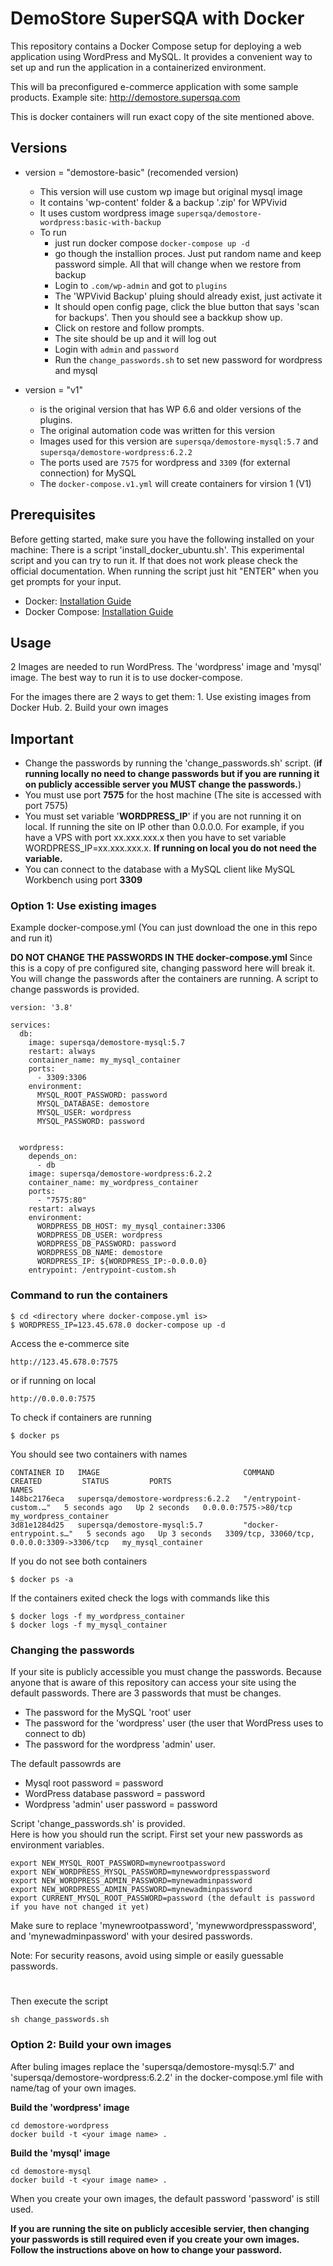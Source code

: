 # DemoStore SuperSQA with Docker

This repository contains a Docker Compose setup for deploying a web application using WordPress and MySQL. It provides a convenient way to set up and run the application in a containerized environment.

This will ba preconfigured e-commerce application with some sample products.
Example site: http://demostore.supersqa.com

This is docker containers will run exact copy of the site mentioned above.

## Versions
* version = "demostore-basic" (recomended version)
  - This version will use custom wp image but original mysql image
  - It contains 'wp-content' folder & a backup '.zip' for WPVivid
  - It uses custom wordpress image `supersqa/demostore-wordpress:basic-with-backup`
  - To run
    - just run docker compose `docker-compose up -d`
    - go though the installion proces. Just put random name and keep password simple. All that will change when we restore from backup
    - Login to `.com/wp-admin` and got to `plugins`
    - The 'WPVivid Backup' pluing should already exist, just activate it
    - It should open config page, click the blue button that says 'scan for backups'. Then you should see a backkup show up.
    - Click on restore and follow prompts.
    - The site should be up and it will log out 
    - Login with `admin` and `password`
    - Run the `change_passwords.sh` to set new password for wordpress and mysql

* version = "v1"
  - is the original version that has WP 6.6 and older versions of the plugins.
  - The original automation code was written for this version
  - Images used for this version are `supersqa/demostore-mysql:5.7` and `supersqa/demostore-wordpress:6.2.2`
  - The ports used are `7575` for wordpress and `3309` (for external connection) for MySQL
  - The `docker-compose.v1.yml` will create containers for virsion 1 (V1)




## Prerequisites

Before getting started, make sure you have the following installed on your machine:
There is a script 'install_docker_ubuntu.sh'. This experimental script and you can try to run it. If that does not work please check the official documentation. When running the script just hit "ENTER" when you get prompts for your input.

- Docker: [Installation Guide](https://docs.docker.com/get-docker/)
- Docker Compose: [Installation Guide](https://docs.docker.com/compose/install/)

## Usage
2 Images are needed to run WordPress. The 'wordpress' image and 'mysql' image. The best way to run it is to use docker-compose.

For the images there are 2 ways to get them:
    1. Use existing images from Docker Hub.
    2. Build your own images

## Important
* Change the passwords by running the 'change_passwords.sh' script. (<b>if running locally no need to change passwords but if you are running it on publicly accessible server you MUST change the passwords.</b>)
* You must use port <b>7575</b> for the host machine (The site is accessed with port 7575)
* You must set variable '<b>WORDPRESS_IP</b>' if you are not running it on local. If running the site on IP other than 0.0.0.0. For example, if you have a VPS with port xx.xxx.xxx.x then you have to set variable WORDPRESS_IP=xx.xxx.xxx.x. <b>If running on local you do not need the variable.</b>
* You can connect to the database with a MySQL client like MySQL Workbench using port <b>3309</b>

### Option 1: Use existing images
Example docker-compose.yml (You can just download the one in this repo and run it)

<b>DO NOT CHANGE THE PASSWORDS IN THE docker-compose.yml </b>
Since this is a copy of pre configured site, changing password here will break it. You will change the passwords after the containers are running. A script to change passwords is provided.
```
version: '3.8'

services:
  db:
    image: supersqa/demostore-mysql:5.7
    restart: always
    container_name: my_mysql_container
    ports:
      - 3309:3306
    environment:
      MYSQL_ROOT_PASSWORD: password
      MYSQL_DATABASE: demostore
      MYSQL_USER: wordpress
      MYSQL_PASSWORD: password


  wordpress:
    depends_on:
      - db
    image: supersqa/demostore-wordpress:6.2.2
    container_name: my_wordpress_container
    ports:
      - "7575:80"
    restart: always
    environment:
      WORDPRESS_DB_HOST: my_mysql_container:3306
      WORDPRESS_DB_USER: wordpress
      WORDPRESS_DB_PASSWORD: password
      WORDPRESS_DB_NAME: demostore
      WORDPRESS_IP: ${WORDPRESS_IP:-0.0.0.0}
    entrypoint: /entrypoint-custom.sh
```

### Command to run the containers
```
$ cd <directory where docker-compose.yml is>
$ WORDPRESS_IP=123.45.678.0 docker-compose up -d
```
Access the e-commerce site
```
http://123.45.678.0:7575
```
or if running on local
```
http://0.0.0.0:7575
```
To check if containers are running
```
$ docker ps
```
You should see two containers with names
```
CONTAINER ID   IMAGE                                COMMAND                  CREATED         STATUS         PORTS                                         NAMES
148bc2176eca   supersqa/demostore-wordpress:6.2.2   "/entrypoint-custom.…"   5 seconds ago   Up 2 seconds   0.0.0.0:7575->80/tcp                          my_wordpress_container
3d81e1284d25   supersqa/demostore-mysql:5.7         "docker-entrypoint.s…"   5 seconds ago   Up 3 seconds   3309/tcp, 33060/tcp, 0.0.0.0:3309->3306/tcp   my_mysql_container
```
If you do not see both containers
```
$ docker ps -a
```
If the containers exited check the logs with commands like this
```
$ docker logs -f my_wordpress_container
$ docker logs -f my_mysql_container
```

### Changing the passwords
If your site is publicly accessible you must change the passwords. Because anyone that is aware of this repository can access your site using the default passwords.
There are 3 passwords that must be changes.
* The password for the MySQL 'root' user
* The password for the 'wordpress' user (the user that WordPress uses to connect to db)
* The password for the wordpress 'admin' user.

The default passowrds are
* Mysql root password = password
* WordPress database password = password
* Wordpress 'admin' user password = password

Script 'change_passwords.sh' is provided. 
<br>
Here is how you should run the script.
First set your new passwords as environment variables.
```
export NEW_MYSQL_ROOT_PASSWORD=mynewrootpassword
export NEW_WORDPRESS_MYSQL_PASSWORD=mynewwordpresspassword
export NEW_WORDPRESS_ADMIN_PASSWORD=mynewadminpassword
export NEW_WORDPRESS_ADMIN_PASSWORD=mynewadminpassword
export CURRENT_MYSQL_ROOT_PASSWORD=password (the default is password if you have not changed it yet)

``````
Make sure to replace 'mynewrootpassword', 'mynewwordpresspassword', and 'mynewadminpassword' with your desired passwords.

Note: For security reasons, avoid using simple or easily guessable passwords.
#

Then execute the script
```
sh change_passwords.sh
```

### Option 2: Build your own images
After buling images replace the 'supersqa/demostore-mysql:5.7' and 'supersqa/demostore-wordpress:6.2.2' in the docker-compose.yml file with name/tag of your own images.

<b>Build the 'wordpress' image</b>
```
cd demostore-wordpress
docker build -t <your image name> .
```

<b>Build the 'mysql' image</b>
```
cd demostore-mysql
docker build -t <your image name> .
```
When you create your own images, the default password 'password' is still used.

<b> If you are running the site on publicly accesible servier, then changing your passwords is still required even if you create your own images. Follow the instructions above on how to change your password. </b>